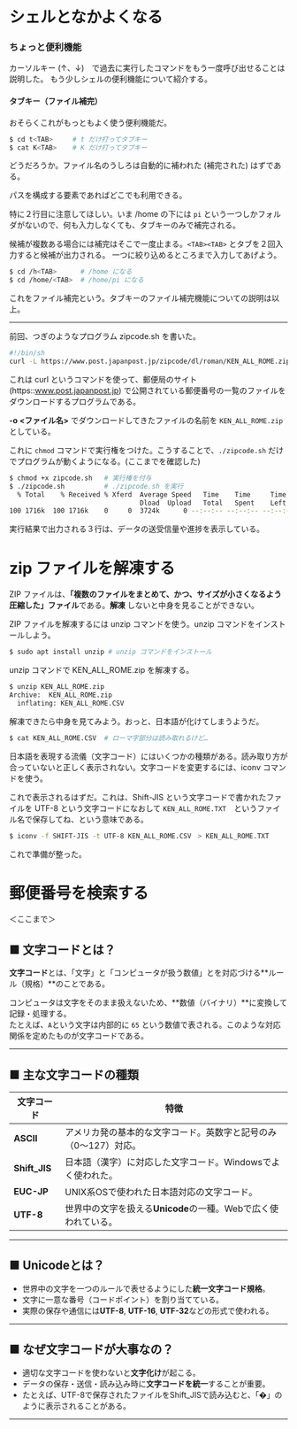 # シェルとなかよくなる

### ちょっと便利機能
カーソルキー (↑、↓)　で過去に実行したコマンドをもう一度呼び出せることは説明した。
もう少しシェルの便利機能について紹介する。
#### タブキー（ファイル補完）
おそらくこれがもっともよく使う便利機能だ。

```sh
$ cd t<TAB>     # t だけ打ってタブキー
$ cat K<TAB>    # K だけ打ってタブキー
```

どうだろうか。ファイル名のうしろは自動的に補われた (補完された) はずである。

パスを構成する要素であればどこでも利用できる。

特に２行目に注意してほしい。いま /home の下には `pi` という一つしかフォルダがないので、何も入力しなくても、タブキーのみで補完される。

候補が複数ある場合には補完はそこで一度止まる。`<TAB><TAB>` とタブを２回入力すると候補が出力される。
一つに絞り込めるところまで入力してあげよう。

```sh
$ cd /h<TAB>      # /home になる
$ cd /home/<TAB>  # /home/pi になる
```
これをファイル補完という。タブキーのファイル補完機能についての説明は以上。

---

前回、つぎのようなプログラム zipcode.sh を書いた。

```sh
#!/bin/sh
curl -L https://www.post.japanpost.jp/zipcode/dl/roman/KEN_ALL_ROME.zip -o KEN_ALL_ROME.zip
```

これは curl というコマンドを使って、郵便局のサイト (https::www.post.japanpost.jp) で公開されている郵便番号の一覧のファイルをダウンロードするプログラムである。

**-o <ファイル名>** でダウンロードしてきたファイルの名前を `KEN_ALL_ROME.zip` としている。

これに `chmod` コマンドで実行権をつけた。こうすることで、`./zipcode.sh` だけでプログラムが動くようになる。(ここまでを確認した)

```sh
$ chmod +x zipcode.sh   # 実行権を付与
$ ./zipcode.sh          # ./zipcode.sh を実行
  % Total    % Received % Xferd  Average Speed   Time    Time     Time  Current
                                 Dload  Upload   Total   Spent    Left  Speed
100 1716k  100 1716k    0     0  3724k      0 --:--:-- --:--:-- --:--:-- 3732k
```

実行結果で出力される３行は、データの送受信量や進捗を表示している。

# zip ファイルを解凍する

ZIP ファイルは、**「複数のファイルをまとめて、かつ、サイズが小さくなるよう圧縮した」ファイル**である。**解凍** しないと中身を見ることができない。

ZIP ファイルを解凍するには unzip コマンドを使う。unzip コマンドをインストールしよう。

```sh
$ sudo apt install unzip # unzip コマンドをインストール
```
unzip コマンドで KEN_ALL_ROME.zip を解凍する。

```sh
$ unzip KEN_ALL_ROME.zip
Archive:  KEN_ALL_ROME.zip
  inflating: KEN_ALL_ROME.CSV
```

解凍できたら中身を見てみよう。おっと、日本語が化けてしまうようだ。

```sh
$ cat KEN_ALL_ROME.CSV  # ローマ字部分は読み取れるけど…
```

日本語を表現する流儀（文字コード）にはいくつかの種類がある。読み取り方が合っていないと正しく表示されない。文字コードを変更するには、iconv コマンドを使う。

これで表示されるはずだ。これは、Shift-JIS という文字コードで書かれたファイルを UTF-8 という文字コードになおして `KEN_ALL_ROME.TXT`　というファイル名で保存してね、という意味である。

```sh
$ iconv -f SHIFT-JIS -t UTF-8 KEN_ALL_ROME.CSV　> KEN_ALL_ROME.TXT
```

これで準備が整った。

# 郵便番号を検索する

＜ここまで＞

## ■ 文字コードとは？

**文字コード**とは、「文字」と「コンピュータが扱う数値」とを対応づける**ルール（規格）**のことである。

コンピュータは文字をそのまま扱えないため、**数値（バイナリ）**に変換して記録・処理する。  
たとえば、`A`という文字は内部的に `65` という数値で表される。このような対応関係を定めたものが文字コードである。

---

## ■ 主な文字コードの種類

| 文字コード   | 特徴 |
|--------------|------|
| **ASCII**    | アメリカ発の基本的な文字コード。英数字と記号のみ（0～127）対応。 |
| **Shift_JIS**| 日本語（漢字）に対応した文字コード。Windowsでよく使われた。 |
| **EUC-JP**   | UNIX系OSで使われた日本語対応の文字コード。 |
| **UTF-8**    | 世界中の文字を扱える**Unicode**の一種。Webで広く使われている。 |

---

## ■ Unicodeとは？

- 世界中の文字を一つのルールで表せるようにした**統一文字コード規格**。
- 文字に一意な番号（コードポイント）を割り当てている。
- 実際の保存や通信には**UTF-8**, **UTF-16**, **UTF-32**などの形式で使われる。

---

## ■ なぜ文字コードが大事なの？

- 適切な文字コードを使わないと**文字化け**が起こる。
- データの保存・送信・読み込み時に**文字コードを統一**することが重要。
- たとえば、UTF-8で保存されたファイルをShift_JISで読み込むと、「�」のように表示されることがある。
---

